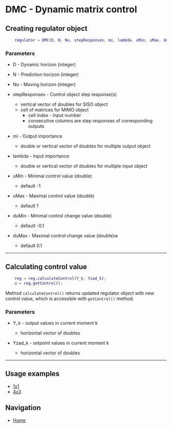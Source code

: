 # DMC - Dynamic matrix control
## Creating regulator object
```MATLAB
    regulator = DMC(D, N, Nu, stepResponses, mi, lambda, uMin, uMax, duMin, duMax);
```
### Parameters
- D - Dynamic horizon (integer)

- N - Prediction horizon (integer)

- Nu - Moving horizon (integer)

- stepResponses - Control object step response(s)
    - vertical vector of doubles for SISO object
    - cell of matrices for MIMO object
        - cell index - input number
        - consecutive columns are step responses of corresponding outputs

- mi - Output importance
    - double or vertical vector of doubles for multiple output object

- lambda - Input importance
    - double or vertical vector of doubles for multiple input object

- uMin - Minimal control value (double)
    - default -1
- uMax - Maximal control value (double)
    - default 1
- duMin - Minimal control change value (double)
    - default -0.1
- duMax - Maximal control change value (double)w
    - default 0.1

---

## Calculating control value
```MATLAB
    reg = reg.calculateControl(Y_k, Yzad_k);
    u = reg.getControl();
```
Method ```calculateControl()``` returns updated regulator object with new
control value, which is accessible with ```getControl()``` method.
### Parameters
- Y_k - output values in current moment k
    - horizontal vector of doubles

- Yzad_k - setpoint values in current moment k
    - horizontal vector of doubles

---

## Usage examples
- [1x1](../../test/test1x1DMC.m)
- [4x3](../../test/test4x3DMC.m)

## Navigation
- [Home](../../README.md)
